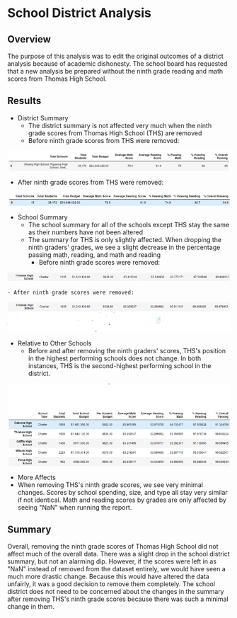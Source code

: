 # School District Analysis

## Overview
The purpose of this analysis was to edit the original outcomes of a district analysis because of academic dishonesty. The school board has requested that a new analysis be prepared without the ninth grade reading and math scores from Thomas High School.

## Results
- District Summary
  - The district summary is not affected very much when the ninth grade scores from Thomas High School (THS) are removed
  - Before ninth grade scores from THS were removed:

![before_district_summary.png](Resources/before_district_summary.png)

  - After ninth grade scores from THS were removed:

![after_district_summary.png](Resources/after_district_summary.png)

- School Summary
  - The school summary for all of the schools except THS stay the same as their numbers have not been altered
  - The summary for THS is only slightly affected. When dropping the ninth graders' grades, we see a slight decrease in the percentage passing math, reading, and math and reading
    - Before ninth grade scores were removed:

![thomas_before.png](Resources/thomas_before.png)

    - After ninth grade scores were removed:

![thomas_after.png](Resources/thomas_after.png)

- Relative to Other Schools
  - Before and after removing the ninth graders' scores, THS's position in the highest performing schools does not change. In both instances, THS is the second-highest performing     school in the district.

![school_preformance.png](Resources/school_performance.png)

- More Affects
 - When removing THS's ninth grade scores, we see very minimal changes. Scores by school spending, size, and type all stay very similar if not identical. Math and reading scores    by grades are only affected by seeing "NaN" when running the report.


## Summary
Overall, removing the ninth grade scores of Thomas High School did not affect much of the overall data. There was a slight drop in the school district summary, but not an alarming dip. However, if the scores were left in as "NaN" instead of removed from the dataset entirely, we would have seen a much more drastic change. Because this would have altered the data unfairly, it was a good decision to remove them completely. The school district does not need to be concerned about the changes in the summary after removing THS's ninth grade scores because there was such a minimal change in them.
